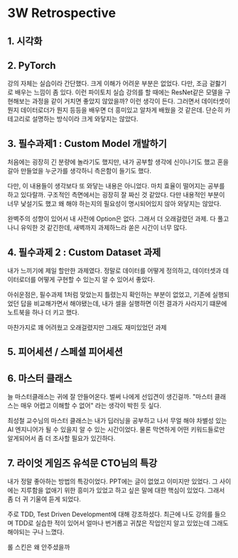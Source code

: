 # 3W Retrospective

## 1. 시각화





## 2. PyTorch

강의 자체는 실습이라 간단했다. 크게 이해가 어려운 부분은 없었다. 다만, 조금 겉핧기로 배우는 느낌이 좀 있다. 이런 파이토치 실습 강의를 할 때에는 ResNet같은 모델을 구현해보는 과정을 같이 거치면 좋았지 않았을까? 이런 생각이 든다. 그러면서 데이터셋이 뭔지 데이터로더가 뭔지 등등을 배우면 더 흥미있고 알차게 배웠을 것 같은데. 단순히 카테고리로 설명하는 방식이라 크게 와닿지는 않았다.



## 3. 필수과제1 : Custom Model 개발하기

처음에는 굉장히 긴 분량에 놀라기도 했지만, 내가 공부할 생각에 신이나기도 했고 혼을 갈아 만들었을 누군가를 생각하니 측은함이 들기도 했다.

다만, 이 내용들이 생각보다 또 와닿는 내용은 아니었다. 마치 효율이 떨어지는 공부를 하고 있다랄까. 구조적인 측면에서는 굉장히 잘 짜신 것 같았다. 다만 내용적인 부분이 너무 낯설기도 했고 왜 해야 하는지의 필요성이 명시되어있지 않아 와닿지는 않았다.

완벽주의 성향이 있어서 내 사전에 Option은 없다. 그래서 더 오래걸렸던 과제. 다 풀고 나니 유익한 것 같긴한데, 새벽까지 과제하느라 쏟은 시간이 너무 많다.



## 4. 필수과제 2 : Custom Dataset 과제

내가 느끼기에 제일 할만한 과제였다. 정말로 데이터를 어떻게 정의하고, 데이터셋과 데이터로더를 어떻게 구현할 수 있는지 알 수 있어서 좋았다.

아쉬운점은, 필수과제 1처럼 맞았는지 틀렸는지 확인하는 부분이 없었고, 기존에 실행되었던 답을 비교해가면서 해야됐는데, 내가 셀을 실행하면 이전 결과가 사라지기 떄문에 노트북을 하나 더 키고 했다.

마찬가지로 꽤 어려웠고 오래걸렸지만 그래도 재미있었던 과제



## 5. 피어세션 / 스페셜 피어세션





## 6. 마스터 클래스

늘 마스터클래스는 귀에 잘 안들어온다. 벌써 나에게 선입견이 생긴걸까. "마스터 클래스는 매우 어렵고 이해할 수 없어" 라는 생각이 박힌 듯 싶다.

최성철 교수님의 마스터 클래스는 내가 딥러닝을 공부하고 나서 무얼 해야 차별성 있는 AI 엔지니어가 될 수 있을지 알 수 있는 시간이었다. 물론 막연하게 어떤 키워드들로만 알게되어서 좀 더 조사할 필요가 있긴하다.



## 7.  **라이엇 게임즈 유석문 CTO님의 특강**

내가 정말 좋아하는 방법의 특강이었다. PPT에는 글이 없었고 이미지만 있었다. 그 사이에는 지루함을 없애기 위한 흥미가 있었고 하고 싶은 말에 대한 핵심이 있었다. 그래서 좀 더 귀 기울여 듣게 되었다.

주로 TDD, Test Driven Development에 대해 강조하셨다. 최근에 나도 강의를 들으며 TDD로 실습한 적이 있어서 얼마나 번거롭고 귀찮은 작업인지 알고 있었는데 그래도 해야되는 구나 느꼈다.

롤 스킨은 왜 안주셨을까



## 

